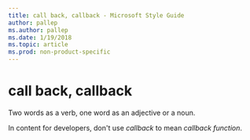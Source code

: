 ```yaml
---
title: call back, callback - Microsoft Style Guide
author: pallep
ms.author: pallep
ms.date: 1/19/2018
ms.topic: article
ms.prod: non-product-specific
---
```


# call back, callback

Two words as a verb, one word as an adjective or a noun.

In content for developers, don't use *callback* to mean *callback function*.
